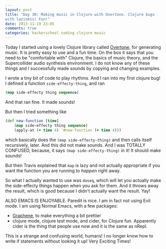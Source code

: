```yaml
---
layout: post
title: "Day 30: Making music in Clojure with Overtone. Clojure bugs
with laziness! Fun!"
date: 2013-11-19 23:05
comments: true
categories: hackerschool coding clojure music 
---
```


Today I started using a lovely Clojure library called
[Overtone](http://overtone.github.io/), for generating music. It is
pretty easy to use and a fun time. On the box it says that you need to
be "comfortable with" Clojure, the basics of music theory, and the
Supercollider audio synthesis environment. I do not know any of these
things and I successfully made sounds by copying and changing
examples. 

I wrote a tiny bit of code to play rhythms. And I ran into my first
clojure bug! I defined a function `side-effecty-thing`, and ran

```clojure
(map side-effecty thing sequence)
```

And that ran fine. It made sounds!

But then I tried something like

```clojure
(def new-function [time]
    (map side-effecty thing sequence)
    (apply-at (+ time 4) '#new-function (+ time 4)))
```

which basically does the `(map side-effecty-thing)` and then calls
itself recursively, later. And this did not make sounds. And I was
TOTALLY CONFUSED, because, it says `(map side-effecty-thing)` in it!
It should make sounds! 

But then Travis explained that `map` is lazy and not actually
appropriate if you want the function you are running to *happen* right
away.

So what I actually wanted to use was `doseq`, which will let you
actually make the side-effecty things happen when you ask for them.
And it throws away the result, which is good because I didn't actually
want the result. Yay!

ALSO EMACS IS ENJOYABLE. Paredit is nice. I am in fact not using Evil
mode. I am using Normal Emacs, with a few packages:

* [Graphene](https://github.com/rdallasgray/graphene), to make
  everything a bit prettier
* clojure mode, clojure test mode, and cider, for Clojure fun.
  Apparently cider is the thing that people use now and it is the same
  as nRepl.

This is a strange and confusing world, humans! I no longer know how to
write if statements without looking it up! Very Exciting Times!
